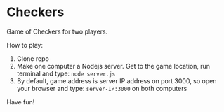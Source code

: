# Checkers

Game of Checkers for two players.

How to play:
1. Clone repo
2. Make one computer a Nodejs server. Get to the game location, run terminal and type: `node server.js`
3. By default, game address is server IP address on port 3000, so open your browser and type: `server-IP:3000` on both computers

Have fun!



